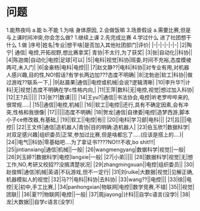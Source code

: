# 问题

1.能熬夜吗
    a.能
    b.不能
        1.为啥
        身体原因,
2.会做饭嘛
3.场景假设
    a.需要比赛,但是与上课时间冲突,你会怎么做?
        1.继续上课
        2.先完成比赛
4.学过什么
进了社团想干什么
1.做
|序号|姓名|专业|想干啥|是否加入其他社团部门|评价|
|-|-|-|-|-|-|
|2|陶宁| 通信| 电控,开拓视野,想比赛拿奖| 青协|不太行,为了获奖|
|3|张|自动化||科协||
|4|陈迦南|自动化|电控|足球|可以|
|5||电科|视觉|科协|班委,时间不充裕,态度模棱两可,未入门|
|6|金豪杨|电科|电控|||
|7|赵文静??|电科|科协||对专业有用,对机器人感兴趣,目的性,NO!假话?有学长两边加???态度不明确|
|8|沈勃逊|软工|科协||做过游戏??联系一下,|
|9|赵晨果|通信||电控或机械|会说?逻辑清晰|
|10|李升华?|计科|无|视觉|态度不明确在学c性格内向,|
|11|王萍|数科|无|电控,视觉|想过加入科协|
|12|王?兵|||||
|13|张??|数课||||
|14|王yu?|通信||书法协会,电控|听老罗哔哔来的,很常规.....|
|15||通信||电控,机械||
|16||软工||电控||还行,具有不确定因素,会有冲突,性格和我很像|
|17||||||态度不明确|
|18|贺龙|通信|自律委|电控|造梦西游,脚本小子ce修改器,有基础,|
|19||软工||电控|有||
|20||电科|学习部|电科|||
|21|吕||||电控||
|22|王文件|通信|造机器人|青协|目的明确:造机器人|
|23|伯玉欣?|数据科学|对双足感兴趣|组织委员|正常,参加过比赛,但是啥都忘了.....(应该是搭上的....)|
|24||电气||科协|零基础吧....为了拿证书????NO!!!不收,bo shit!!!|
|25|jintianxiang|通信|机械||一般|
|26|wangmengyang|数据科学|视觉||一般|
|26|刘玉婷?|数据科学|电控|langxie|一般|
|27|小弟|||||
|28||数据科学|视觉|无|想工作,NO,考研又校招??没搞清楚状况|
|29|zhangmingxuan||电控|组织委员||
|30|赵俊辉|通信|机械|英语|不玩游戏,但不一定行|
|31|刘ruike|大数据|视觉||见解正确,机器模拟人的视觉|
|32|马??|电科||科协|去科协|
|33|wang??||电控|||
|33|徐||电控|无|初中,手工比赛,|
|34|panhongxian|物联网|电控||数学竞赛,不错|
|35|||视觉|团联||
|36|夏??|物联网|电控||一般|
|37|周jiayong|计科|||自学c语言(没学)|
|38|龙|大数据|||自学c语言(没学)|
